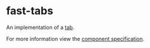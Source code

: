 # fast-tabs
An implementation of a [tab](https://developer.mozilla.org/en-US/docs/Web/Accessibility/ARIA/Roles/Tab_Role).

For more information view the [component specification](../../../fast-foundation/src/tabs/tabs.spec.md).